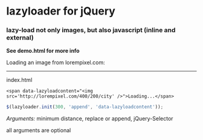 lazyloader for jQuery
==========

### lazy-load not only images, but also javascript (inline and external)

**See demo.html for more info**

Loading an image from lorempixel.com:
***

index.html
```
<span data-lazyloadcontent="<img src='http://lorempixel.com/400/200/city' />">Loading...</span>
```

```javascript
$(lazyloader.init(300, 'append', 'data-lazyloadcontent'));
```

*Arguments:*
minimum distance,
replace or append,
jQuery-Selector

all arguments are optional



